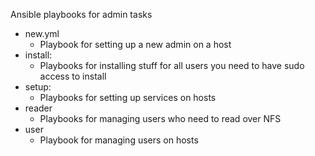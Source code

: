 Ansible playbooks for admin tasks

- new.yml
  - Playbook for setting up a new admin on a host
- install:
  - Playbooks for installing stuff for all users you need to have sudo access to install
- setup:
  - Playbooks for setting up services on hosts
- reader
  - Playbooks for managing users who need to read over NFS
- user
  - Playbook for managing users on hosts 